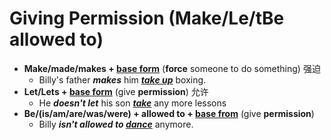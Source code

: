 # Giving Permission (Make/Le/tBe allowed to)

- **Make/made/makes + <u>base form</u>** (**force** someone to do something) 强迫
  - Billy's father ***makes*** him ***<u>take up</u>*** boxing.
- **Let/Lets + <u>base form</u>** (give **permission**) 允许
  - He ***doesn't let*** his son ***<u>take</u>*** any more lessons
- **Be/(is/am/are/was/were) + allowed to + <u>base from</u>** (give **permission**) 
  - Billy ***isn't allowed to <u>dance</u>*** anymore.